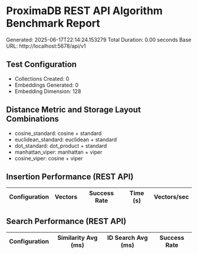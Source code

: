 # ProximaDB REST API Algorithm Benchmark Report
Generated: 2025-06-17T22:14:24.153279
Total Duration: 0.00 seconds
Base URL: http://localhost:5678/api/v1

## Test Configuration
- Collections Created: 0
- Embeddings Generated: 0
- Embedding Dimension: 128

## Distance Metric and Storage Layout Combinations
- cosine_standard: cosine + standard
- euclidean_standard: euclidean + standard
- dot_standard: dot_product + standard
- manhattan_viper: manhattan + viper
- cosine_viper: cosine + viper

## Insertion Performance (REST API)
| Configuration | Vectors | Success Rate | Time (s) | Vectors/sec |
|---------------|---------|--------------|----------|-------------|

## Search Performance (REST API)
| Configuration | Similarity Avg (ms) | ID Search Avg (ms) | Success Rate |
|---------------|---------------------|-------------------|--------------|